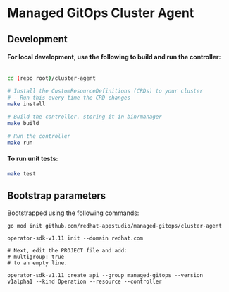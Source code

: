 
# Managed GitOps Cluster Agent


## Development

#### For local development, use the following to build and run the controller:
```bash

cd (repo root)/cluster-agent

# Install the CustomResourceDefinitions (CRDs) to your cluster
# - Run this every time the CRD changes
make install

# Build the controller, storing it in bin/manager
make build

# Run the controller
make run

```

#### To run unit tests:
```bash
make test
```



## Bootstrap parameters

Bootstrapped using the following commands:
```
go mod init github.com/redhat-appstudio/managed-gitops/cluster-agent

operator-sdk-v1.11 init --domain redhat.com

# Next, edit the PROJECT file and add:
# multigroup: true
# to an empty line.

operator-sdk-v1.11 create api --group managed-gitops --version v1alpha1 --kind Operation --resource --controller

```


